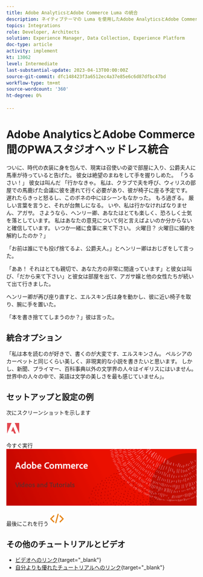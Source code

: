 ```yaml
---
title: Adobe AnalyticsとAdobe Commerce Luma の統合
description: ネイティブテーマの Luma を使用したAdobe AnalyticsとAdobe Commerceの統合について説明します。
topics: Integrations
role: Developer, Architects
solution: Experience Manager, Data Collection, Experience Platform
doc-type: article
activity: implement
kt: 13062
level: Intermediate
last-substantial-update: 2023-04-13T00:00:00Z
source-git-commit: dfc148423f3a6512ec4a37e85e6c6d87dfbc47bd
workflow-type: tm+mt
source-wordcount: '360'
ht-degree: 0%

---
```



# Adobe AnalyticsとAdobe Commerce間のPWAスタジオヘッドレス統合

ついに、時代の衣装に身を包んで、現実は召使いの姿で部屋に入り、公爵夫人に馬車が待っていると告げた。 彼女は絶望のまねをして手を握りしめた。 「うるさい！」 彼女は叫んだ 「行かなきゃ。 私は、クラブで夫を呼び、ウィリスの部屋での馬鹿げた会議に彼を連れて行く必要があり、彼が椅子に座る予定です。 遅れたらきっと怒るし、このボネの中にはシーンもなかった。 もろ過ぎる。 厳しい言葉を言うと、それが台無しになる。 いや、私は行かなければなりません、アガサ。 さようなら、ヘンリー卿、あなたはとても楽しく、恐ろしく士気を落としています。 私はあなたの意見について何と言えばよいのか分からないと確信しています。 いつか一緒に食事に来て下さい。 火曜日？ 火曜日に婚約を解約したのか？」

「お前は誰にでも投げ捨てるよ、公爵夫人。」とヘンリー卿はおじぎをして言った。

「ああ！ それはとても親切で、あなた方の非常に間違っています」と彼女は叫び、「だから来て下さい」と彼女は部屋を出て、アガサ嬢と他の女性たちが続いて出て行きました。

ヘンリー卿が再び座り直すと、エルスキン氏は身を動かし、彼に近い椅子を取り、腕に手を置いた。

「本を書き捨ててしまうのか？」彼は言った。

## 統合オプション

「私は本を読むのが好きで、書くのが大変です、エルスキンさん。 ペルシアのカーペットと同じくらい美しく、非現実的な小説を書きたいと思います。 しかし、新聞、プライマー、百科事典以外の文学界の人々はイギリスにはいません。 世界中の人々の中で、英語は文学の美しさを最も感じていません」。


## セットアップと設定の例

次にスクリーンショットを示します

![スクリーンショット 1](/help/assets/adobe-logo.svg)

今すぐ実行
![スクリーンショット 2](/help/assets/banner-videos-home.png)

最後にこれを行う
![最後のスクリーンショット](/help/assets/open-source.svg)

## その他のチュートリアルとビデオ

* [ビデオへのリンク](https://example.com){target="_blank"}
* [自分よりも優れたチュートリアルへのリンク](https://example.com){target="_blank"}
